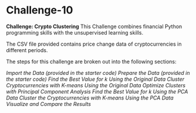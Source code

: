 # Challenge-10

**Challenge: Crypto Clustering**
This Challenge combines financial Python programming skills with the unsupervised learning skills.

The CSV file provided contains price change data of cryptocurrencies in different periods.

The steps for this challenge are broken out into the following sections:

*Import the Data (provided in the starter code)*
*Prepare the Data (provided in the starter code)*
*Find the Best Value for k Using the Original Data*
*Cluster Cryptocurrencies with K-means Using the Original Data*
*Optimize Clusters with Principal Component Analysis*
*Find the Best Value for k Using the PCA Data*
*Cluster the Cryptocurrencies with K-means Using the PCA Data*
*Visualize and Compare the Results*
